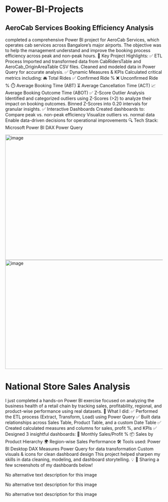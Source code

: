 # Power-BI-Projects
## AeroCab Services Booking Efficiency Analysis
 completed a comprehensive Power BI project for AeroCab Services, which operates cab services across Bangalore’s major airports.
 The objective was to help the management understand and improve the booking process efficiency across peak and non-peak hours.
🔹 Key Project Highlights:
 ✅ ETL Process
Imported and transformed data from CabRidersTable and AeroCab_OriginAreaTable CSV files.
Cleaned and modeled data in Power Query for accurate analysis.
✅ Dynamic Measures & KPIs
Calculated critical metrics including:
🚘 Total Rides
✅ Confirmed Ride %
❌ Unconfirmed Ride %
⏱️ Average Booking Time (ABT)
⏳ Average Cancellation Time (ACT)
📈 Average Booking Outcome Time (ABOT)
✅ Z-Score Outlier Analysis
Identified and categorized outliers using Z-Scores (>2) to analyze their impact on booking outcomes.
Binned Z-Scores into 0.20 intervals for granular insights.
✅ Interactive Dashboards
Created dashboards to:
Compare peak vs. non-peak efficiency
Visualize outliers vs. normal data
Enable data-driven decisions for operational improvements
🔍 Tech Stack:
Microsoft Power BI
DAX
Power Query

<img width="891" height="400" alt="image" src="https://github.com/user-attachments/assets/ccd2bc91-ae44-4306-97dc-1bbe77514efe" />

<img width="624" height="348" alt="image" src="https://github.com/user-attachments/assets/d2d18446-976a-4523-8727-6f2bb1335314" />


# National Store Sales Analysis
I just completed a hands-on Power BI exercise focused on analyzing the business health of a retail chain by tracking sales, profitability, regional, and product-wise performance using real datasets.
🚀 What I did:
 ✅ Performed the ETL process (Extract, Transform, Load) using Power Query
 ✅ Built data relationships across Sales Table, Product Table, and a custom Date Table
 ✅ Created calculated measures and columns for sales, profit %, and KPIs
 ✅ Designed 3 insightful dashboards:
📅 Monthly Sales/Profit %
📦 Sales by Product Hierarchy
🌍 Region-wise Sales Performance
🛠️ Tools used:
Power BI Desktop
DAX Measures
Power Query for data transformation
Custom visuals & icons for clean dashboard design
This project helped sharpen my skills in data cleaning, modeling, and dashboard storytelling. 💡
📸 Sharing a few screenshots of my dashboards below!

No alternative text description for this image

No alternative text description for this image

No alternative text description for this image

